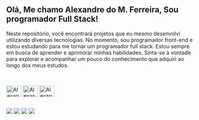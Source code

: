 ## Olá, Me chamo Alexandre do M. Ferreira, Sou programador Full Stack!

Neste repositório, você encontrará projetos que eu mesmo desenvolvi utilizando diversas tecnologias. No momento, sou programador front-end e estou estudando para me tornar um programador full stack. Estou sempre em busca de aprender e aprimorar minhas habilidades. Sinta-se à vontade para explorar e acompanhar um pouco do conhecimento que adquiri ao longo dos meus estudos.

  ##

<div style="display: inline_block"><br>
    <img align="center" alt="Alexandre-HTML" height="30" width="40" src="https://cdn.jsdelivr.net/gh/devicons/devicon/icons/html5/html5-original.svg">
    <img align="center" alt="Alexandre-CSS" height="30" width="40" src="https://cdn.jsdelivr.net/gh/devicons/devicon/icons/css3/css3-original.svg">
    <img align="center" alt="Alexandre-Js" height="30" width="40" src="https://cdn.jsdelivr.net/gh/devicons/devicon/icons/javascript/javascript-original.svg">
    <!--img align="center" alt="Alexandre-Ts" height="30" width="40" src="https://cdn.jsdelivr.net/gh/devicons/devicon/icons/typescript/typescript-original.svg">
    <img align="center" alt="Alexandre-React" height="30" width="40" src="https://cdn.jsdelivr.net/gh/devicons/devicon/icons/react/react-original.svg">
    <img align="center" alt="Alexandre-Bootstrap" height="30" width="40" src="https://cdn.jsdelivr.net/gh/devicons/devicon/icons/bootstrap/bootstrap-original.svg">
    <img align="center" alt="Alexandre-Node" height="30" width="40" src="https://cdn.jsdelivr.net/gh/devicons/devicon/icons/nodejs/nodejs-original.svg">
    <img align="center" alt="Alexandre-Sass" height="30" width="40" src="https://cdn.jsdelivr.net/gh/devicons/devicon/icons/sass/sass-original.svg"-->
</div>
  
  ##

<div>
  <a href="https://wa.me/5548991092510" target="_blank"><img src="https://img.shields.io/badge/WhatsApp-25D366?style=for-the-badge&logo=whatsapp&logoColor=white" target="_blank"></a>
  <a href = "mailto:monteferreiraalexandre@gmail.com"><img src="https://img.shields.io/badge/-Gmail-%23333?style=for-the-badge&logo=gmail&logoColor=white" target="_blank"></a>
  <a href="https://www.linkedin.com/in/alexandre-do-m-ferreira-457756236/" target="_blank"><img src="https://img.shields.io/badge/-LinkedIn-%230077B5?style=for-the-badge&logo=linkedin&logoColor=white" target="_blank"></a>
  <a href="#" target="_blank"><img src="https://img.shields.io/badge/-Instagram-%23E4405F?style=for-the-badge&logo=instagram&logoColor=white" target="_blank"></a>
</div>
